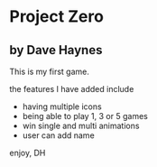 # Project Zero
## by Dave Haynes

This is my first game.

the features I have added include

- having multiple icons
- being able to play 1, 3 or 5 games
- win single and multi animations
- user can add name

enjoy,
DH
